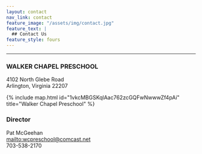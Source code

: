 ```yaml
---
layout: contact
nav_link: contact
feature_image: "/assets/img/contact.jpg"
feature_text: |
  ## Contact Us
feature_style: fours
---
```


---
### WALKER CHAPEL PRESCHOOL

4102 North Glebe Road<br/>
Arlington, Virginia 22207

{% include map.html id="1vkcMBGSKqlAac762zcGQFwNwwwZf4pAi" title="Walker Chapel Preschool" %}


### Director

Pat McGeehan<br/>
<mailto:wcpreschool@comcast.net><br/>
703-538-2170
